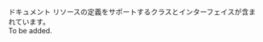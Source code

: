 <Namespace Name="Microsoft.Azure.Documents">
  <Docs>
    <summary>ドキュメント リソースの定義をサポートするクラスとインターフェイスが含まれています。</summary> 
    <remarks>To be added.</remarks>
  </Docs>
</Namespace>
